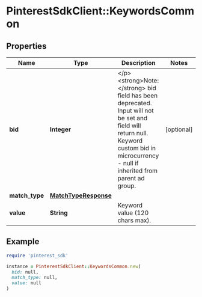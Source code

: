 # PinterestSdkClient::KeywordsCommon

## Properties

| Name | Type | Description | Notes |
| ---- | ---- | ----------- | ----- |
| **bid** | **Integer** | &lt;/p&gt;&lt;strong&gt;Note:&lt;/strong&gt; bid field has been deprecated. Input will not be set and field will return null. Keyword custom bid in microcurrency - null if inherited from parent ad group. | [optional] |
| **match_type** | [**MatchTypeResponse**](MatchTypeResponse.md) |  |  |
| **value** | **String** | Keyword value (120 chars max). |  |

## Example

```ruby
require 'pinterest_sdk'

instance = PinterestSdkClient::KeywordsCommon.new(
  bid: null,
  match_type: null,
  value: null
)
```


